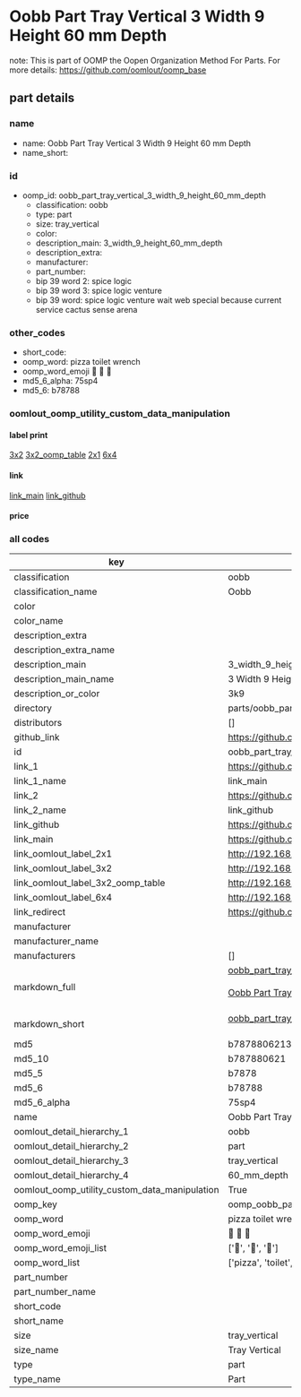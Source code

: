 # Oobb Part Tray Vertical 3 Width 9 Height 60 mm Depth  

note: This is part of OOMP the Oopen Organization Method For Parts. For more details: https://github.com/oomlout/oomp_base

##  part details
  







### name
* name: Oobb Part Tray Vertical 3 Width 9 Height 60 mm Depth
* name_short: 
### id
* oomp_id: oobb_part_tray_vertical_3_width_9_height_60_mm_depth
  * classification: oobb
  * type: part
  * size: tray_vertical
  * color: 
  * description_main: 3_width_9_height_60_mm_depth
  * description_extra: 
  * manufacturer: 
  * part_number: 
  * bip 39 word 2: spice logic
  * bip 39 word 3: spice logic venture
  * bip 39 word: spice logic venture wait web special because current service cactus sense arena

### other_codes
* short_code: 
* oomp_word: pizza toilet wrench
* oomp_word_emoji :pizza: :toilet: :wrench:
* md5_6_alpha: 75sp4
* md5_6: b78788






### oomlout_oomp_utility_custom_data_manipulation
#### label print
[3x2](http://192.168.1.245:1112/?label=oomp%2075sp4)
[3x2_oomp_table](http://192.168.1.108:1112/?label=oomp%2075sp4)
[2x1](http://192.168.1.242:1112/?label=oomp%2075sp4)
[6x4](http://192.168.1.55:1112/?label=oomp%2075sp4)    

#### link

[link_main](https://github.com/oomlout/oomlout_oomp_version_1_messy/tree/main/parts/oobb_part_tray_vertical_3_width_9_height_60_mm_depth) [link_github](https://github.com/oomlout/oomlout_oomp_version_1_messy/tree/main/parts/oobb_part_tray_vertical_3_width_9_height_60_mm_depth)                             

#### price







### all codes 
| key | value |  
| --- | --- |  
| classification | oobb |  
| classification_name | Oobb |  
| color |  |  
| color_name |  |  
| description_extra |  |  
| description_extra_name |  |  
| description_main | 3_width_9_height_60_mm_depth |  
| description_main_name | 3 Width 9 Height 60 mm Depth |  
| description_or_color | 3k9 |  
| directory | parts/oobb_part_tray_vertical_3_width_9_height_60_mm_depth |  
| distributors | [] |  
| github_link | https://github.com/oomlout/oomlout_oomp_part_src/tree/main/parts/oobb_part_tray_vertical_3_width_9_height_60_mm_depth |  
| id | oobb_part_tray_vertical_3_width_9_height_60_mm_depth |  
| link_1 | https://github.com/oomlout/oomlout_oomp_version_1_messy/tree/main/parts/oobb_part_tray_vertical_3_width_9_height_60_mm_depth |  
| link_1_name | link_main |  
| link_2 | https://github.com/oomlout/oomlout_oomp_version_1_messy/tree/main/parts/oobb_part_tray_vertical_3_width_9_height_60_mm_depth |  
| link_2_name | link_github |  
| link_github | https://github.com/oomlout/oomlout_oomp_version_1_messy/tree/main/parts/oobb_part_tray_vertical_3_width_9_height_60_mm_depth |  
| link_main | https://github.com/oomlout/oomlout_oomp_version_1_messy/tree/main/parts/oobb_part_tray_vertical_3_width_9_height_60_mm_depth |  
| link_oomlout_label_2x1 | http://192.168.1.242:1112/?label=oomp%2075sp4 |  
| link_oomlout_label_3x2 | http://192.168.1.245:1112/?label=oomp%2075sp4 |  
| link_oomlout_label_3x2_oomp_table | http://192.168.1.108:1112/?label=oomp%2075sp4 |  
| link_oomlout_label_6x4 | http://192.168.1.55:1112/?label=oomp%2075sp4 |  
| link_redirect | https://github.com/oomlout/oomlout_oomp_version_1_messy/tree/main/parts/oobb_part_tray_vertical_3_width_9_height_60_mm_depth |  
| manufacturer |  |  
| manufacturer_name |  |  
| manufacturers | [] |  
| markdown_full | [oobb_part_tray_vertical_3_width_9_height_60_mm_depth](none)<br>[](none)<br>[Oobb Part Tray Vertical 3 Width 9 Height 60 Mm Depth](none)<br><br> |  
| markdown_short | [oobb_part_tray_vertical_3_width_9_height_60_mm_depth](none)<br><br> |  
| md5 | b78788062136027b43fc6f67e4a0e68c |  
| md5_10 | b787880621 |  
| md5_5 | b7878 |  
| md5_6 | b78788 |  
| md5_6_alpha | 75sp4 |  
| name | Oobb Part Tray Vertical 3 Width 9 Height 60 mm Depth |  
| oomlout_detail_hierarchy_1 | oobb |  
| oomlout_detail_hierarchy_2 | part |  
| oomlout_detail_hierarchy_3 | tray_vertical |  
| oomlout_detail_hierarchy_4 | 60_mm_depth |  
| oomlout_oomp_utility_custom_data_manipulation | True |  
| oomp_key | oomp_oobb_part_tray_vertical_3_width_9_height_60_mm_depth |  
| oomp_word | pizza toilet wrench |  
| oomp_word_emoji | :pizza: :toilet: :wrench: |  
| oomp_word_emoji_list | [':pizza:', ':toilet:', ':wrench:'] |  
| oomp_word_list | ['pizza', 'toilet', 'wrench'] |  
| part_number |  |  
| part_number_name |  |  
| short_code |  |  
| short_name |  |  
| size | tray_vertical |  
| size_name | Tray Vertical |  
| type | part |  
| type_name | Part |  

